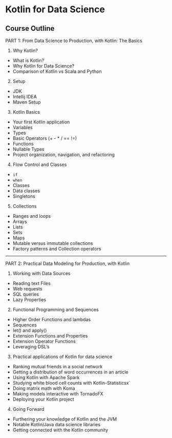 # Kotlin for Data Science
## Course Outline

PART 1: From Data Science to Production, with Kotlin: The Basics

1) Why Kotlin?
* What is Kotlin?
* Why Kotlin for Data Science?
* Comparison of Kotlin vs Scala and Python

2) Setup
* JDK
* Intellij IDEA
* Maven Setup

3) Kotlin Basics
* Your first Kotlin application
* Variables
* Types
* Basic Operators (+ - * / == !=)
* Functions
* Nullable Types
* Project organization, navigation, and refactoring

4) Flow Control and Classes
* `if`
* `when`
* Classes
* Data classes
* Singletons

5) Collections
* Ranges and loops
* Arrays
* Lists
* Sets
* Maps
* Mutable versus immutable collections
* Factory patterns and Collection operators

-------------------------------------------------

PART 2: Practical Data Modeling for Production, with Kotlin

1) Working with Data Sources
* Reading text Files
* Web requests
* SQL queries
* Lazy Properties

2) Functional Programming and Sequences
* Higher Order Functions and lambdas
* Sequences
* let() and apply()
* Extension Functions and Properties
* Extension Operator Functions
* Leveraging DSL’s

3) Practical applications of Kotlin for data science
* Ranking mutual friends in a social network
* Getting a distribution of word occurrences in an article
* Using Kotlin with Apache Spark
* Studying white blood cell counts with Kotlin-Statisticsx`
* Doing matrix math with Koma
* Making models interactive with TornadoFX
* Deploying your Kotlin project

4) Going Forward
* Furthering your knowledge of Kotlin and the JVM
* Notable Kotlin/Java data science libraries
* Getting connected with the Kotlin community
